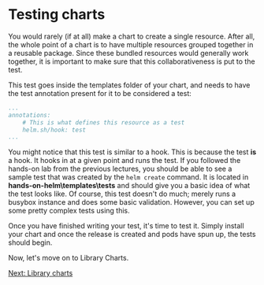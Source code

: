 # Testing charts

You would rarely (if at all) make a chart to create a single resource. After all, the whole point of a chart is to have multiple resources grouped together in a reusable package. Since these bundled resources would generally work together, it is important to make sure that this collaborativeness is put to the test.

This test goes inside the templates folder of your chart, and needs to have the test annotation present for it to be considered a test:

```yaml
...
annotations:
    # This is what defines this resource as a test
    helm.sh/hook: test
...
```

You might notice that this test is similar to a hook. This is because the test **is** a hook. It hooks in at a given point and runs the test. If you followed the hands-on lab from the previous lectures, you should be able to see a sample test that was created by the ```helm create``` command. It is located in **hands-on-helm\templates\tests** and should give you a basic idea of what the test looks like. Of course, this test doesn't do much; merely runs a busybox instance and does some basic validation. However, you can set up some pretty complex tests using this.

Once you have finished writing your test, it's time to test it. Simply install your chart and once the release is created and pods have spun up, the tests should begin.

Now, let's move on to Library Charts.

[Next: Library charts](library-charts.md)